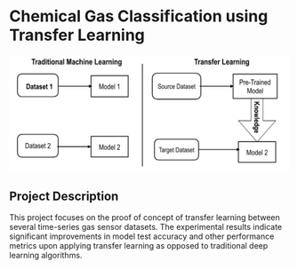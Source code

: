 # Chemical Gas Classification using Transfer Learning 

![Alt text](TL.png?raw=true "Title")

## Project Description 

This project focuses on the proof of concept of transfer learning between several time-series gas sensor datasets. The experimental results indicate significant improvements in model test accuracy and other performance metrics upon applying transfer learning as opposed to traditional deep learning algorithms.


